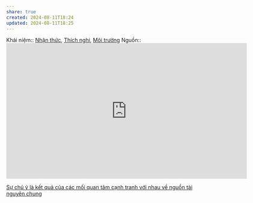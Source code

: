 ```yaml
---
share: true
created: 2024-08-11T18:24
updated: 2024-08-11T18:25
---
```

Khái niệm:: [Nhận thức](../%CE%9E%20Kh%C3%A1i%20ni%E1%BB%87m/S%E1%BB%B1%20s%E1%BB%91ng,%20nh%E1%BA%ADn%20th%E1%BB%A9c/Nh%E1%BA%ADn%20th%E1%BB%A9c.md), [Thích nghi](../%CE%9E%20Kh%C3%A1i%20ni%E1%BB%87m/Th%C3%ADch%20nghi.md), [Môi trường](../%CE%9E%20Kh%C3%A1i%20ni%E1%BB%87m/S%E1%BB%B1%20s%E1%BB%91ng,%20nh%E1%BA%ADn%20th%E1%BB%A9c/M%C3%B4i%20tr%C6%B0%E1%BB%9Dng.md)
Nguồn:: <iframe id="ytplayer" type="text/html" width="640" height="360" src="https://www.youtube.com/embed/watch?v=H6u0VBqNBQ8" frameborder="0"></iframe>

[Sự chú ý là kết quả của các mối quan tâm cạnh tranh với nhau về nguồn tài nguyên chung](./S%E1%BB%B1%20ch%C3%BA%20%C3%BD%20l%C3%A0%20k%E1%BA%BFt%20qu%E1%BA%A3%20c%E1%BB%A7a%20c%C3%A1c%20m%E1%BB%91i%20quan%20t%C3%A2m%20c%E1%BA%A1nh%20tranh%20v%E1%BB%9Bi%20nhau%20v%E1%BB%81%20ngu%E1%BB%93n%20t%C3%A0i%20nguy%C3%AAn%20chung.md)